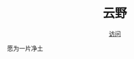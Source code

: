 <h1 align="center">云野</h1>
<p align="center">
<a href="https://areaxj.github.io/parea/" target="_blank">访问</a>

愿为一片净土
</p>
